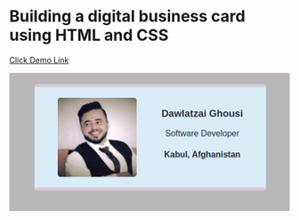 # Building a digital business card using HTML and CSS

[Click Demo Link](https://dghousi.github.io/build-a-digital-business-card/)

<img src="images/business-card.png">